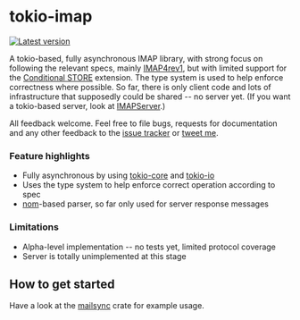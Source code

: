 # tokio-imap

[![Latest version](https://img.shields.io/crates/v/tokio-imap.svg)](https://crates.io/crates/tokio-imap)

A tokio-based, fully asynchronous IMAP library, with strong focus on following
the relevant specs, mainly [IMAP4rev1][rfc3501], but with limited support for
the [Conditional STORE][rfc4551] extension. The type system is used to help
enforce correctness where possible. So far, there is only client code and lots
of infrastructure that supposedly could be shared -- no server yet. (If you
want a tokio-based server, look at [IMAPServer][IMAPServer].)

All feedback welcome. Feel free to file bugs, requests for documentation and
any other feedback to the [issue tracker][issues] or [tweet me][twitter].

### Feature highlights

* Fully asynchronous by using [tokio-core][tokio-core] and [tokio-io][tokio-io]
* Uses the type system to help enforce correct operation according to spec
* [nom][nom]-based parser, so far only used for server response messages

### Limitations

* Alpha-level implementation -- no tests yet, limited protocol coverage
* Server is totally unimplemented at this stage

[rfc3501]: https://tools.ietf.org/html/rfc3501
[rfc4551]: https://tools.ietf.org/html/rfc4551
[IMAPServer]: https://github.com/Nordgedanken/IMAPServer-rs
[docs]: https://docs.rs/tokio-imap
[issues]: https://github.com/djc/tokio-imap/issues
[twitter]: https://twitter.com/djco/
[tokio-core]: https://github.com/tokio-rs/tokio-core
[tokio-io]: https://github.com/tokio-rs/tokio-io
[nom]: https://github.com/Geal/nom


How to get started
------------------

Have a look at the [mailsync][mailsync] crate for example usage.

[mailsync]: https://github.com/djc/mailsync

